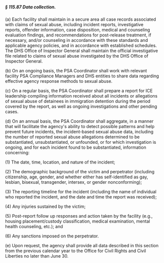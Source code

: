 ##### § 115.87 Data collection. #####

(a) Each facility shall maintain in a secure area all case records associated with claims of sexual abuse, including incident reports, investigative reports, offender information, case disposition, medical and counseling evaluation findings, and recommendations for post-release treatment, if necessary, and/or counseling in accordance with these standards and applicable agency policies, and in accordance with established schedules. The DHS Office of Inspector General shall maintain the official investigative file related to claims of sexual abuse investigated by the DHS Office of Inspector General.

(b) On an ongoing basis, the PSA Coordinator shall work with relevant facility PSA Compliance Managers and DHS entities to share data regarding effective agency response methods to sexual abuse.

(c) On a regular basis, the PSA Coordinator shall prepare a report for ICE leadership compiling information received about all incidents or allegations of sexual abuse of detainees in immigration detention during the period covered by the report, as well as ongoing investigations and other pending cases.

(d) On an annual basis, the PSA Coordinator shall aggregate, in a manner that will facilitate the agency's ability to detect possible patterns and help prevent future incidents, the incident-based sexual abuse data, including the number of reported sexual abuse allegations determined to be substantiated, unsubstantiated, or unfounded, or for which investigation is ongoing, and for each incident found to be substantiated, information concerning:

(1) The date, time, location, and nature of the incident;

(2) The demographic background of the victim and perpetrator (including citizenship, age, gender, and whether either has self-identified as gay, lesbian, bisexual, transgender, intersex, or gender nonconforming);

(3) The reporting timeline for the incident (including the name of individual who reported the incident, and the date and time the report was received);

(4) Any injuries sustained by the victim;

(5) Post-report follow up responses and action taken by the facility (e.g., housing placement/custody classification, medical examination, mental health counseling, etc.); and

(6) Any sanctions imposed on the perpetrator.

(e) Upon request, the agency shall provide all data described in this section from the previous calendar year to the Office for Civil Rights and Civil Liberties no later than June 30.